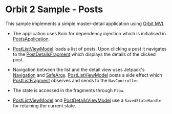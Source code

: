 # Orbit 2 Sample - Posts

This sample implements a simple master-detail application using
[Orbit MVI](https://github.com/babylonhealth/orbit-mvi).

- The application uses Koin for dependency injection which is initialised in
  [PostsApplication](src/main/java/com/babylon/orbit2/sample/posts/app//PostsApplication.kt).

- [PostListViewModel](src/main/java/com/babylon/orbit2/sample/posts/app/features/postlist/viewmodel/PostListViewModel.kt)
  loads a list of posts. Upon clicking a post it navigates to the
  [PostDetailsFragment](src/main/java/com/babylon/orbit2/sample/posts/app/features/postdetails/ui/PostDetailsFragment.kt)
  which displays the details of the clicked post.

- Navigation between the list and the detail view uses Jetpack's
  [Navigation](https://developer.android.com/guide/navigation) and
  [SafeArgs](https://developer.android.com/guide/navigation/navigation-pass-data#Safe-args).
  [PostListViewModel](src/main/java/com/babylon/orbit2/sample/posts/app/features/postlist/viewmodel/PostListViewModel.kt)
  posts a side effect which
  [PostListFragment](src/main/java/com/babylon/orbit2/sample/posts/app/features/postlist/ui/PostListFragment.kt)
  observes and sends to the `NavController`.

- The state is accessed in the fragments through `Flow`.

- [PostListViewModel](src/main/java/com/babylon/orbit2/sample/posts/app/features/postlist/viewmodel/PostListViewModel.kt)
  and
  [PostDetailsViewModel](src/main/java/com/babylon/orbit2/sample/posts/app/features/postdetails/viewmodel/PostDetailsViewModel.kt)
  use a `SavedStateHandle` for retaining the current state.
